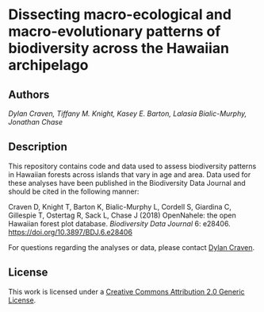 # Dissecting macro-ecological and macro-evolutionary patterns of biodiversity across the Hawaiian archipelago

## Authors
*Dylan Craven, Tiffany M. Knight, Kasey E. Barton, Lalasia Bialic-Murphy, Jonathan Chase*  

## Description  

This repository contains code and data used to assess biodiversity patterns in Hawaiian forests across islands that vary in
age and area. Data used for these analyses have been published in the Biodiversity Data Journal and should be cited in the following manner:

Craven D, Knight T, Barton K, Bialic-Murphy L, Cordell S, Giardina C, Gillespie T, Ostertag R, Sack L, Chase J (2018) OpenNahele: the open Hawaiian forest plot database. *Biodiversity Data Journal* 6: e28406. https://doi.org/10.3897/BDJ.6.e28406 

For questions regarding the analyses or data, please contact [Dylan Craven](mailto:dylan.craven@aya.yale.edu).

## License  

This work is licensed under a [Creative Commons Attribution 2.0 Generic License](https://creativecommons.org/licenses/by/2.0/). 

